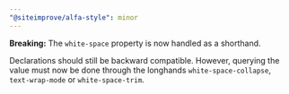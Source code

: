 ```yaml
---
"@siteimprove/alfa-style": minor
---
```


**Breaking:** The `white-space` property is now handled as a shorthand.

Declarations should still be backward compatible. However, querying the value must now be done through the longhands `white-space-collapse`, `text-wrap-mode` or `white-space-trim`.
